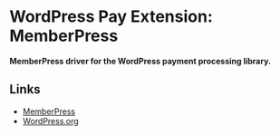 # WordPress Pay Extension: MemberPress

**MemberPress driver for the WordPress payment processing library.**

## Links

*	[MemberPress](https://www.memberpress.com/)
*	[WordPress.org](https://wordpress.org/plugins/membership/)
